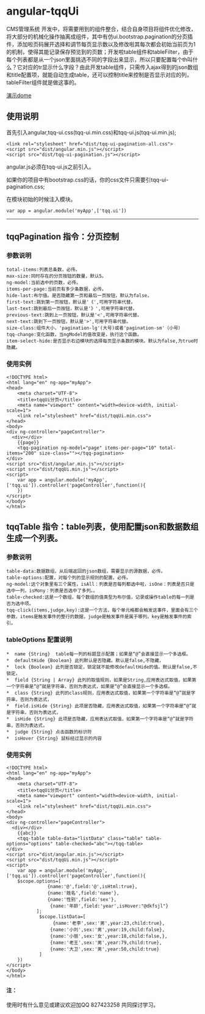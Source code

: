 
# angular-tqqUi
CMS管理系统 开发中，将需要用到的组件整合，结合自身项目将组件优化修改，将大部分的机械化操作抽离成组件，其中有仿ui.bootstrap.pagination的分页插件，添加啦页码展开选择和调节每页显示数以及修改啦其每次都会初始当前页为1的机制，使得其能记录保存预览到的页数；开发啦table组件和tableFilter，由于每个列表都是从一个json里面挑选不同的字段出来显示，所以只要配置每个th叫什么？它对应的tr显示什么字段？由此开发table组件，只需传入ajax得到的json数组和title配置项，就能自动生成table，还可以控制title来控制是否显示对应的列，tableFilter组件就是做这事的。

 [演示dome](http://tangqq.github.io/angular-tqqUi/)

## 使用说明
  首先引入angular,tqq-ui.css(tqq-ui.min.css)和tqq-ui.js(tqq-ui.min.js);
  
```
<link rel="stylesheet" href="dist/tqq-ui-pagination-all.css">
<script src="dist/angular.min.js"></script>
<script src="dist/tqq-ui-pagination.js"></script>
```

angular.js必须在tqq-ui.js之前引入。

如果你的项目中有bootstrap.css的话，你的css文件只需要引tqq-ui-pagination.css;

在模块初始的时候注入模块。
```
var app = angular.module('myApp',['tqq.ui'])
```
***

## tqqPagination 指令：分页控制

### 参数说明
  ```
  total-items:列表总条数，必传。
  max-size:同时存在的分页按钮的数量，默认5。
  ng-model:当前选中的页数，必传。
  items-per-page:当前页有多少条数据，必传。
  hide-last:布尔值。是否隐藏第一页和最后一页按钮，默认为false，
  first-text:跳到第一页按钮，默认是'《',可用字符串代替。
  last-text:跳到最后一页按钮，默认是'》',可用字符串代替。
  previous-text:跳到上一页按钮，默认是'<',可用字符串代替。
  next-text:跳到下一页按钮，默认是'>',可用字符串代替。
  size-class:组件大小，'pagination-lg'(大号)或者'pagination-sm'（小号）
  tqq-change:变化函数，当ngModel的值改变是，执行这个函数。
  item-select-hide:是否显示右边模块的选择每页显示条数的模块。默认为false,为true时隐藏。
  ```
  
### 使用实例
```
<!DOCTYPE html>
<html lang="en" ng-app="myApp">
<head>
    <meta charset="UTF-8">
    <title>tqqUi分页</title>
    <meta name="viewport" content="width=device-width, initial-scale=1">
    <link rel="stylesheet" href="dist/tqqUi.min.css">
</head>
<body>
<div ng-controller="pageController">
  <div></div>
    {{page}}
    <tqq-pagination ng-model="page" items-per-page="10" total-items="200" size-class=""></tqq-pagination>
</div>
<script src="dist/angular.min.js"></script>
<script src="dist/tqqUi.min.js"></script>
<script>
    var app = angular.module('myApp',['tqq.ui']).controller('pageController',function(){
    })
</script>
</body>
</html>
```
## tqqTable 指令：table列表，使用配置json和数据数组生成一个列表。

### 参数说明
  ```
  table-data:数据数组，从后端返回的json数组，需要显示的源数据，必传。
  table-options:配置，对每个列的显示规则的配置，必传。
  ng-model:这个对象里有三个属性，isAll：列表是否每列都选中啦，isOne：列表是否只是选中一列，isMony：列表是否选中了多列。。
  table-checked:这是一个数组，每个数组的值类型为布尔值，记录或操作table的每一列是否为选中项。
  tqq-click(items,judge,key):这是一个方法，每个单元格都会触发这事件，里面会有三个参数，items是触发事件的整行的数据，judge是触发事件是属于哪列，key是触发事件的索引。
  ```
### tableOptions  配置说明
  ```
  *  name {String}  table每一列的标题显示配置；如果是“@”会直接显示一个多选框。
  *  defaultHide {Boolean} 此列默认是否隐藏。默认是false,不隐藏，
  *  lock {Boolean} 此列是否锁定，锁定就不能修改defaultHide的值。默认是false,不锁定，
  *  field {String | Array} 此列的取值规则，如果是String,应用表达式取值，如果第一个字符串是“@”就是字符串，否则为表达式，如果是“@”会直接显示一个多选框。
  *  class {String} 此列的class规则，应用表达式取值，如果第一个字符串是“@”就是字符串，否则为表达式，
  *  field.isHide {String} 此项是否隐藏，应用表达式取值，如果第一个字符串是“@”就是字符串，否则为表达式，
  *  isHide {String} 此项是否隐藏，应用表达式取值，如果第一个字符串是“@”就是字符串，否则为表达式，
  *  judge {String} 点击函数的标识符
  *  isHover {String} 鼠标经过显示的内容
   ```
### 使用实例
```
<!DOCTYPE html>
<html lang="en" ng-app="myApp">
<head>
    <meta charset="UTF-8">
    <title>tqqUi分页</title>
    <meta name="viewport" content="width=device-width, initial-scale=1">
    <link rel="stylesheet" href="dist/tqqUi.min.css">
</head>
<body>
<div ng-controller="pageController">
  <div></div>
    {{abc}}
    <tqq-table table-data="listData" class="table" table-options="options" table-checked="abc"></tqq-table>
</div>
<script src="dist/angular.min.js"></script>
<script src="dist/tqqUi.min.js"></script>
<script>
    var app = angular.module('myApp',['tqq.ui']).controller('pageController',function(){
    $scope.options=[
               {name:'@',field:'@',isHtml:true},
               {name:'姓名',field:'name'},
               {name:'性别',field:'sex'},
                {name:'年龄',field:'year',isHover:"@dkfsjl"}
           ];
            $scope.listData=[
                 {name:'老李',sex:'男',year:23,child:true},
                {name:'小刘',sex:'男',year:19,child:false},
                {name:'小丽',sex:'女',year:18,child:false,},
                {name:'老王',sex:'男',year:79,child:true},
                {name:'大卫',sex:'男',year:50,child:true}
            ]
    })
</script>
</body>
</html>
```


#### 注：
使用时有什么意见或建议欢迎加QQ  827423258  共同探讨学习。

